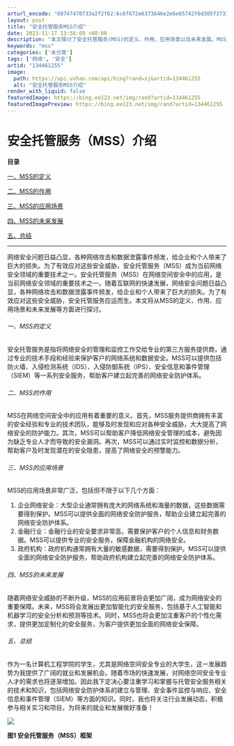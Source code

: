 ```yaml
---
arturl_encode: "68747470733a2f2f62:6c6f672e6373646e2e6e65742f6d305f37333732353839342f:61727469636c652f64657461696c732f313334343631323535"
layout: post
title: "安全托管服务MSS介绍"
date: 2023-11-17 13:58:09 +08:00
description: "本文探讨了安全托管服务(MSS)的定义、作用、应用场景以及未来发展。MSS通过专业服务提供全面的网络"
keywords: "mss"
categories: ['未分类']
tags: ['网络', '安全']
artid: "134461255"
image:
  path: https://api.vvhan.com/api/bing?rand=sj&artid=134461255
  alt: "安全托管服务MSS介绍"
render_with_liquid: false
featuredImage: https://bing.ee123.net/img/rand?artid=134461255
featuredImagePreview: https://bing.ee123.net/img/rand?artid=134461255
---
```


# 安全托管服务（MSS）介绍

**目录**

[一、MSS的定义](#%E4%B8%80%E3%80%81MSS%E7%9A%84%E5%AE%9A%E4%B9%89)

[二、MSS的作用](#%E4%BA%8C%E3%80%81MSS%E7%9A%84%E4%BD%9C%E7%94%A8)

[三、MSS的应用场景](#%E4%B8%89%E3%80%81MSS%E7%9A%84%E5%BA%94%E7%94%A8%E5%9C%BA%E6%99%AF)

[四、MSS的未来发展](#%E5%9B%9B%E3%80%81MSS%E7%9A%84%E6%9C%AA%E6%9D%A5%E5%8F%91%E5%B1%95)

[五、总结](#%E4%BA%94%E3%80%81%E6%80%BB%E7%BB%93)

---

网络安全问题日益凸显，各种网络攻击和数据泄露事件频发，给企业和个人带来了巨大的损失。为了有效应对这些安全威胁，安全托管服务（MSS）成为当前网络安全领域的重要技术之一。安全托管服务（MSS）在网络空间安全中的应用，是当前网络安全领域的重要技术之一。随着互联网的快速发展，网络安全问题日益凸显，各种网络攻击和数据泄露事件频发，给企业和个人带来了巨大的损失。为了有效应对这些安全威胁，安全托管服务应运而生。本文将从MSS的定义、作用、应用场景和未来发展等方面进行探讨。

###### 一、MSS的定义

安全托管服务是指将网络安全的管理和监控工作交给专业的第三方服务提供商，通过专业的技术手段和经验来保护客户的网络系统和数据安全。MSS可以提供包括防火墙、入侵检测系统（IDS）、入侵防御系统（IPS）、安全信息和事件管理（SIEM）等一系列安全服务，帮助客户建立起完善的网络安全防护体系。

###### 二、MSS的作用

MSS在网络空间安全中的应用有着重要的意义。首先，MSS服务提供商拥有丰富的安全经验和专业的技术团队，能够及时发现和应对各种安全威胁，大大提高了网络安全的防护能力。其次，MSS可以帮助客户降低网络安全管理的成本，避免因为缺乏专业人才而导致的安全漏洞。再次，MSS可以通过实时监控和数据分析，帮助客户及时发现潜在的安全隐患，提高了网络安全的预警能力。

###### 三、MSS的应用场景

MSS的应用场景非常广泛，包括但不限于以下几个方面：

1. 企业网络安全：大型企业通常拥有庞大的网络系统和海量的数据，这些数据需要得到保护。MSS可以提供全面的网络安全防护服务，帮助企业建立起完善的网络安全防护体系。
2. 金融行业：金融行业的安全要求非常高，需要保护客户的个人信息和财务数据。MSS可以提供专业的安全服务，保障金融机构的网络安全。
3. 政府机构：政府机构通常拥有大量的敏感数据，需要得到保护。MSS可以提供全面的网络安全防护服务，帮助政府机构建立起完善的网络安全防护体系。

###### 四、MSS的未来发展

随着网络安全威胁的不断升级，MSS的应用前景将会更加广阔，成为网络安全的重要保障。未来，MSS将会发展出更加智能化的安全服务，包括基于人工智能和机器学习的安全分析和预测等技术。同时，MSS也将会更加注重客户的个性化需求，提供更加定制化的安全服务，为客户提供更加全面的网络安全保障。

###### 五、总结

作为一名计算机工程学院的学生，尤其是网络空间安全专业的大学生，这一发展趋势为我提供了广阔的就业和发展机会。随着市场的快速发展，对网络空间安全专业人才的需求也将逐渐增加。因此我下定决心要注重学习和掌握与托管安全服务相关的技术和知识，包括网络安全防护体系的建立与管理、安全事件监控与响应、安全信息和事件管理（SIEM）等方面的知识。同时，我也将关注行业发展动态，积极参与相关实习和项目，为将来的就业和发展做好准备！

![](https://i-blog.csdnimg.cn/blog_migrate/25c3f6cb79482fb0af980454ba09018b.png)

**图1 安全托管服务（MSS）框架**